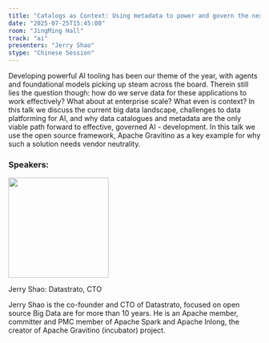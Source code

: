 ```yaml
---
title: "Catalogs as Context: Using metadata to power and govern the next wave of AI development"
date: "2025-07-25T15:45:00"
room: "JingMing Hall"
track: "ai"
presenters: "Jerry Shao"
stype: "Chinese Session"
---
```


Developing powerful AI tooling has been our theme of the year, with agents and foundational models picking up steam across the board. Therein still lies the question though: how do we serve data for these applications to work effectively? What about at enterprise scale? What even is context? In this talk we discuss the current big data landscape, challenges to data platforming for AI, and why data catalogues and metadata are the only viable path forward to effective, governed AI - development. In this talk we use the open source framework, Apache Gravitino as a key example for why such a solution needs vendor neutrality.

### Speakers:


<img src="https://sessionize.com/image/396c-400o400o1-PCyrxuKZaPxmAUQMTrdp5J.jpg" width="200" /><br/>

Jerry Shao: Datastrato, CTO

Jerry Shao is the co-founder and CTO of Datastrato, focused on open source Big Data are for more than 10 years. He is an Apache member, committer and PMC member of Apache Spark and Apache Inlong, the creator of Apache Gravitino (incubator) project.